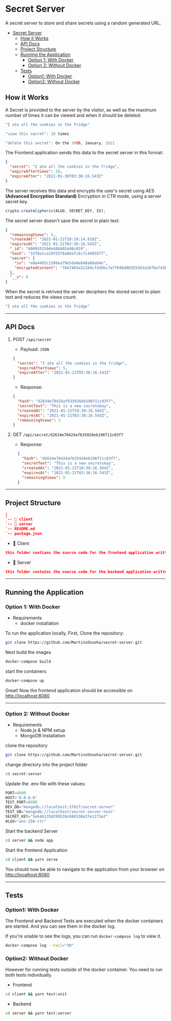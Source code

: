 # Secret Server

A secret server to store and share secrets using a random generated URL.

- [Secret Server](#secret-server)
  - [How it Works](#how-it-works)
  - [API Docs](#api-docs)
  - [Project Structure](#project-structure)
  - [Running the Application](#running-the-application)
    - [Option 1: With Docker](#option-1-with-docker)
    - [Option 2: Without Docker](#option-2-without-docker)
  - [Tests](#tests)
    - [Option1: With Docker](#option1-with-docker)
    - [Option2: Without Docker](#option2-without-docker)

## How it Works

A Secret is provided to the server by the visitor, as well as the maximum number of times it can be viewed and when it should be deleted:

```javascript
"I ate all the cookies in the fridge"

"view this secret": 10 times

"delete this secret": On the 30th, January, 2021
```

The Frontend application sends this data to the secret server in this format:

```json
{
  "secret": "I ate all the cookies in the fridge",
  "expireAfterViews": 10,
  "expireAfter": "2021-01-30T03:36:16.543Z"
}
```

The server receives this data and encrypts the user's secret using AES **(Advanced Encryption Standard)** Encryption in CTR mode, using a server secret key.

```js
crypto.createCipheriv(ALGO, SECRET_KEY, IV);
```

The secret server doesn't save the secret in plain text:

```json
{
  "remainingViews": 5,
  "createdAt": "2021-01-21T10:19:14.918Z",
  "expiresAt": "2021-01-21T03:36:16.543Z",
  "_id": "600955250de4884054d0c029",
  "hash": "32f8a1ca19fd378a60a7c6cfc449557f",
  "secret": {
    "iv": "e0a4492c1399ea79e5da0e848a60ab4e",
    "encryptedContent": "f647465a31184cfd3bbc7affb96d80355363a26f6e743b88"
  },
  "__v": 0
}
```

When the secret is retrived the server deciphers the stored secret to plain text and reduces the views count:

```js
"I ate all the cookies in the fridge"

```

----

## API Docs

1. POST `/api/secret`
   - Payload: `JSON`

    ```json
    {
      "secret": "I ate all the cookies in the fridge",
      "expireAfterViews": 5,
      "expireAfter": "2021-01-21T03:36:16.543Z"
    }
    ```

   - Response:

    ```json
    {
      "hash": "d2634e70424af635926eb196f11c03f7",
      "secretText": "This is a new secretokay",
      "createdAt": "2021-01-21T10:39:16.564Z",
      "expiresAt": "2021-01-21T03:36:16.543Z",
      "remainingViews": 5
    }
    ```

2. GET `/api/secret/d2634e70424af635926eb196f11c03f7`
    - Response:

    ```json
      {
        "hash": "d2634e70424af635926eb196f11c03f7",
        "secretText": "This is a new secretokay",
        "createdAt": "2021-01-21T10:39:16.564Z",
        "expiresAt": "2021-01-21T03:36:16.543Z",
        "remainingViews": 5
      }
    ```

----

## Project Structure

```json
|
`-- 📂 client
`-- 📂 server
`-- README.md
`-- package.json

```

- 📂 Client

```json
this folder contians the source code for the frontend application written in Vue.js
```

- 📂 Server

```json
this folder contains the source code for the backend application written in Node.js
```

----

## Running the Application

### Option 1: With Docker

- Requirements
  - docker installation

To run the application locally, First, Clone the repository:

```bash
git clone https://github.com/MartinsOnuoha/secret-server.git
```

Next build the images

```bash
docker-compose build
```

start the containers

```bash
docker-compose up
```

Great! Now the frontend application should be accessible on [http://localhost:8080](http://localhost:8080)

----

### Option 2: Without Docker

- Requirements
  - Node.js & NPM setup
  - MongoDB Installation

clone the repository

```bash
git clone https://github.com/MartinsOnuoha/secret-server.git
```

change directory into the project folder

```bash
cd secret-server
```

Update the .env file with these values:

```python
PORT=4000
HOST='0.0.0.0'
TEST_PORT=8080
DEV_DB="mongodb://localhost:27017/secret-server"
TEST_DB="mongodb://localhost/secret-server-test"
SECRET_KEY="5eb4b1358299539c686530e37e1173e2"
ALGO="aes-256-ctr"
```

Start the backend Server

```bash
cd server && node app
```

Start the frontend Application

```bash
cd client && yarn serve
```

You should now be able to navigate to the application from your browser on [http://localhost:8080](http://localhost:8080)

----

## Tests

### Option1: With Docker

The Frontend and Backend Tests are executed when the docker containers are started. And you can see them in the docker log.

If you're unable to see the logs, you can run `docker-compose log` to view it.

```bash
docker-compose log --tail="30"
```

### Option2: Without Docker

However for running tests outside of the docker container. You need to run both tests individually.

- Frontend

```bash
cd client && yarn test:unit
```

- Backend

```bash
cd server && yarn test:server
```
